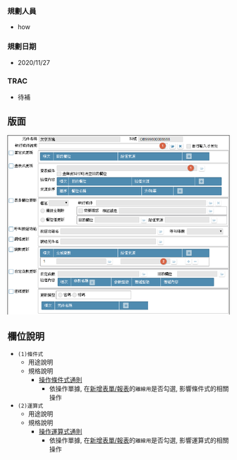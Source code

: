 ### <div id="user">規劃人員</div>
* how

### <div id="updatedate">規劃日期</div>
* 2020/11/27

### <div id="trac">TRAC</div>
* <ps>待補</ps> 

## <div id="layout">版面</div>
![pic][image_OAUpdate]

## <div id="object-desc">欄位說明</div>
* `(1)條件式`
    * 用途說明
    * 規格說明
        * [操作條件式通則][link_ruledialog1]
            * 依操作單據, 在[新增表單/報表][link_AddFormReport]的`離線用`是否勾選, 影響條件式的相關操作
* `(2)運算式`
    * 用途說明
    * 規格說明
        * [操作運算式通則][link_ruledialog18]
            * 依操作單據, 在[新增表單/報表][link_AddFormReport]的`離線用`是否勾選, 影響運算式的相關操作

<!-- 圖片 -->
[image_OAUpdate]:attachment/OAUpdate.png

<!-- 超連結 -->
[link_ruledialog1]:/8.10.0/IDE/Specification/RulesDialog/README#ruledialog1 "共用通則_開啟單據/操作條件式通則"
[link_ruledialog18]:/8.10.0/IDE/Specification/RulesDialog/README#ruledialog18 "共用通則_開啟單據/操作運算式通則"
[link_AddFormReport]:../Home/AddFormReport "新增表單/報表"

